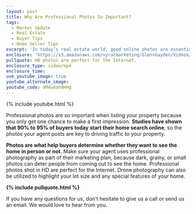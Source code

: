 ```yaml
---
layout: post
title: Why Are Professional Photos So Important?
tags:
  - Market Update
  - Real Estate
  - Buyer Tips
  - Home Seller Tips
excerpt: 'In today’s real estate world, good online photos are essential. If you want to sell your home, you’ve got to make it look great on the Internet.'
enclosure: 'https://s3.amazonaws.com/vyralmarketing/Glen+Gayden/Videos/Why+You+Need+Professional+Photography.mp4'
pullquote: HD photos are perfect for the Internet.
enclosure_type: video/mp4
enclosure_time:
use_youtube_image: true
youtube_alternate_image:
youtube_code: dM4u6ah9HHg
---
```



{% include youtube.html %}

Professional photos are so important when listing your property because you only get one chance to make a first impression. **Studies have shown that 90% to 95% of buyers today start their home search online**, so the photos your agent posts are key to driving traffic to your property.

**Photos are what help buyers determine whether they want to see the home in person or not**. Make sure your agent uses professional photography as part of their marketing plan, because dark, grainy, or small photos can deter people from coming out to see the home. Professional photos shot in HD are perfect for the Internet. Drone photography can also be utilized to highlight your lot size and any special features of your home.

**{% include pullquote.html %}**

If you have any questions for us, don’t hesitate to give us a call or send us an email. We would love to hear from you.